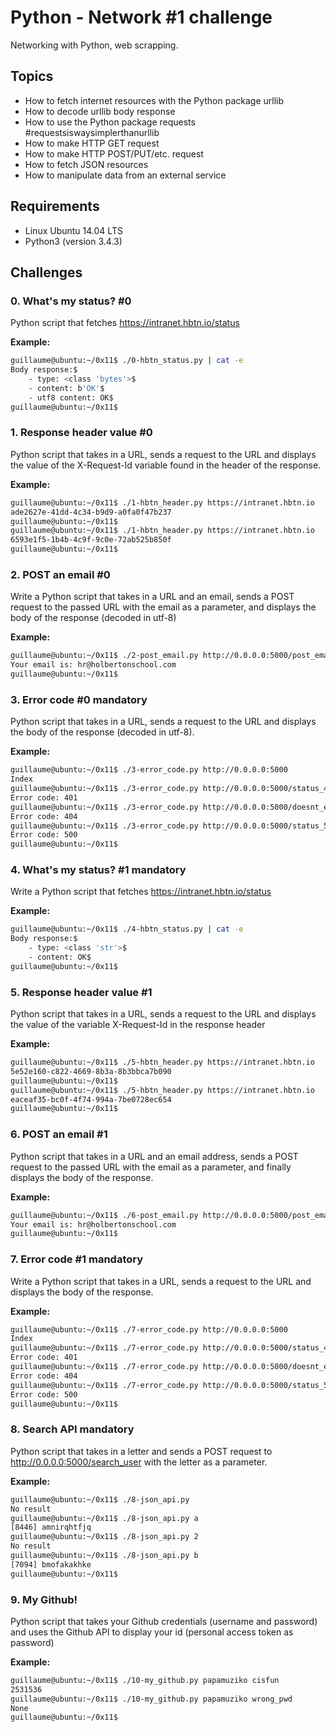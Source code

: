 # Python - Network #1 challenge
Networking with Python, web scrapping.

## Topics
- How to fetch internet resources with the Python package urllib
- How to decode urllib body response
- How to use the Python package requests #requestsiswaysimplerthanurllib
- How to make HTTP GET request
- How to make HTTP POST/PUT/etc. request
- How to fetch JSON resources
- How to manipulate data from an external service

## Requirements
- Linux Ubuntu 14.04 LTS
- Python3 (version 3.4.3)

## Challenges

### 0. What's my status? #0

Python script that fetches https://intranet.hbtn.io/status

**Example:**
```bash wrap
guillaume@ubuntu:~/0x11$ ./0-hbtn_status.py | cat -e
Body response:$
    - type: <class 'bytes'>$
    - content: b'OK'$
    - utf8 content: OK$
guillaume@ubuntu:~/0x11$ 
```

### 1. Response header value #0

Python script that takes in a URL, sends a request to the URL and displays the
value of the X-Request-Id variable found in the header of the response.

**Example:**
```bash wrap
guillaume@ubuntu:~/0x11$ ./1-hbtn_header.py https://intranet.hbtn.io
ade2627e-41dd-4c34-b9d9-a0fa0f47b237
guillaume@ubuntu:~/0x11$ 
guillaume@ubuntu:~/0x11$ ./1-hbtn_header.py https://intranet.hbtn.io
6593e1f5-1b4b-4c9f-9c0e-72ab525b850f
guillaume@ubuntu:~/0x11$ 
```

### 2. POST an email #0

Write a Python script that takes in a URL and an email, sends a POST request to
the passed URL with the email as a parameter, and displays the body of the
response (decoded in utf-8)

**Example:**
```bash wrap
guillaume@ubuntu:~/0x11$ ./2-post_email.py http://0.0.0.0:5000/post_email hr@holbertonschool.com
Your email is: hr@holbertonschool.com
guillaume@ubuntu:~/0x11$ 
```

###  3. Error code #0 mandatory

Python script that takes in a URL, sends a request to the URL and displays the
body of the response (decoded in utf-8).


**Example:**
```bash wrap
guillaume@ubuntu:~/0x11$ ./3-error_code.py http://0.0.0.0:5000
Index
guillaume@ubuntu:~/0x11$ ./3-error_code.py http://0.0.0.0:5000/status_401
Error code: 401
guillaume@ubuntu:~/0x11$ ./3-error_code.py http://0.0.0.0:5000/doesnt_exist
Error code: 404
guillaume@ubuntu:~/0x11$ ./3-error_code.py http://0.0.0.0:5000/status_500
Error code: 500
guillaume@ubuntu:~/0x11$ 
```

###  4. What's my status? #1 mandatory

Write a Python script that fetches https://intranet.hbtn.io/status

**Example:**
```bash wrap
guillaume@ubuntu:~/0x11$ ./4-hbtn_status.py | cat -e
Body response:$
    - type: <class 'str'>$
    - content: OK$
guillaume@ubuntu:~/0x11$ 
```

###  5. Response header value #1

Python script that takes in a URL, sends a request to the URL and displays the
value of the variable X-Request-Id in the response header

**Example:**
```bash wrap
guillaume@ubuntu:~/0x11$ ./5-hbtn_header.py https://intranet.hbtn.io
5e52e160-c822-4669-8b3a-8b3bbca7b090
guillaume@ubuntu:~/0x11$ 
guillaume@ubuntu:~/0x11$ ./5-hbtn_header.py https://intranet.hbtn.io
eaceaf35-bc0f-4f74-994a-7be0728ec654
guillaume@ubuntu:~/0x11$ 
```

###  6. POST an email #1

Python script that takes in a URL and an email address, sends a POST request to
the passed URL with the email as a parameter, and finally displays the body of
the response.

**Example:**
```bash wrap
guillaume@ubuntu:~/0x11$ ./6-post_email.py http://0.0.0.0:5000/post_email hr@holbertonschool.com
Your email is: hr@holbertonschool.com
guillaume@ubuntu:~/0x11$
```

###  7. Error code #1 mandatory

Write a Python script that takes in a URL, sends a request to the URL and
displays the body of the response.

**Example:**
```bash wrap
guillaume@ubuntu:~/0x11$ ./7-error_code.py http://0.0.0.0:5000
Index
guillaume@ubuntu:~/0x11$ ./7-error_code.py http://0.0.0.0:5000/status_401
Error code: 401
guillaume@ubuntu:~/0x11$ ./7-error_code.py http://0.0.0.0:5000/doesnt_exist
Error code: 404
guillaume@ubuntu:~/0x11$ ./7-error_code.py http://0.0.0.0:5000/status_500
Error code: 500
guillaume@ubuntu:~/0x11$
```

###  8. Search API mandatory

Python script that takes in a letter and sends a POST request to
http://0.0.0.0:5000/search_user with the letter as a parameter.

**Example:**
```bash wrap
guillaume@ubuntu:~/0x11$ ./8-json_api.py 
No result
guillaume@ubuntu:~/0x11$ ./8-json_api.py a
[8446] amnirqhtfjq
guillaume@ubuntu:~/0x11$ ./8-json_api.py 2
No result
guillaume@ubuntu:~/0x11$ ./8-json_api.py b
[7094] bmofakakhke
guillaume@ubuntu:~/0x11$
```

###  9. My Github!

Python script that takes your Github credentials (username and password) and
uses the Github API to display your id (personal access token as password)

**Example:**
```bash wrap
guillaume@ubuntu:~/0x11$ ./10-my_github.py papamuziko cisfun
2531536
guillaume@ubuntu:~/0x11$ ./10-my_github.py papamuziko wrong_pwd
None
guillaume@ubuntu:~/0x11$
```
